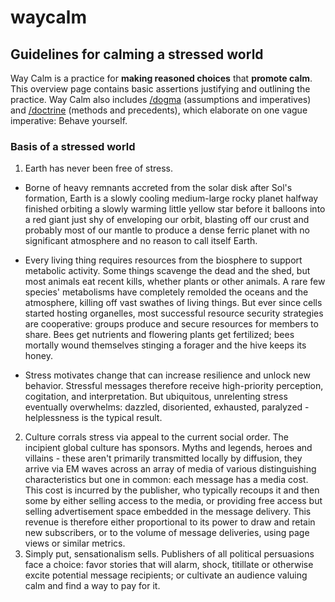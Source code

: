 # waycalm
## Guidelines for calming a stressed world
Way Calm is a practice for __making reasoned choices__ that __promote calm__. This overview page contains basic assertions justifying and outlining the practice. Way Calm also includes [/dogma](dogma) (assumptions and imperatives) and [/doctrine](doctrine) (methods and precedents), which elaborate on one vague imperative: Behave yourself.

### Basis of a stressed world
1. Earth has never been free of stress.
- Borne of heavy remnants accreted from the solar disk after Sol's formation, Earth is a slowly cooling medium-large rocky planet halfway finished orbiting a slowly warming little yellow star before it balloons into a red giant just shy of enveloping our orbit, blasting off our crust and probably most of our mantle to produce a dense ferric planet with no significant atmosphere and no reason to call itself Earth. 

- Every living thing requires resources from the biosphere to support metabolic activity. Some things scavenge the dead and the shed, but most animals eat recent kills, whether plants or other animals. A rare few species' metabolisms have completely remolded the oceans and the atmosphere, killing off vast swathes of living things. But ever since cells started hosting organelles, most successful resource security strategies are cooperative: groups produce and secure resources for members to share. Bees get nutrients and flowering plants get fertilized; bees mortally wound themselves stinging a forager and the hive keeps its honey.

- Stress motivates change that can increase resilience and unlock new behavior. Stressful messages therefore receive high-priority perception, cogitation, and interpretation. But ubiquitous, unrelenting stress eventually overwhelms: dazzled, disoriented, exhausted, paralyzed - helplessness is the typical result.  

2. Culture corrals stress via appeal to the current social order. The incipient global culture has sponsors. Myths and legends, heroes and villains - these aren't primarily transmitted locally by diffusion, they arrive via EM waves across an array of media of various distinguishing characteristics but one in common: each message has a media cost. This cost is incurred by the publisher, who typically recoups it and then some by either selling access to the media, or providing free access but selling advertisement space embedded in the  message delivery. This revenue is therefore either proportional to its power to draw and retain new subscribers, or to the volume of message deliveries, using page views or similar metrics.
2. Simply put, sensationalism sells. Publishers of all political persuasions face a choice: favor stories that will alarm, shock, titillate or otherwise excite potential message recipients; or cultivate an audience valuing calm and find a way to pay for it.
